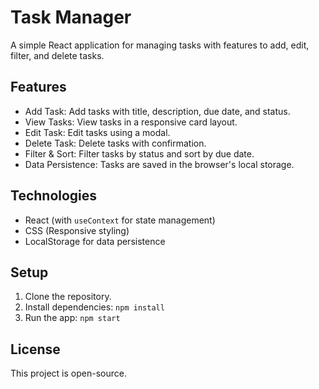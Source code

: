 # Task Manager

A simple React application for managing tasks with features to add, edit, filter, and delete tasks.

## Features

- Add Task: Add tasks with title, description, due date, and status.
- View Tasks: View tasks in a responsive card layout.
- Edit Task: Edit tasks using a modal.
- Delete Task: Delete tasks with confirmation.
- Filter & Sort: Filter tasks by status and sort by due date.
- Data Persistence: Tasks are saved in the browser's local storage.

## Technologies

- React (with `useContext` for state management)
- CSS (Responsive styling)
- LocalStorage for data persistence

## Setup

1. Clone the repository.
2. Install dependencies: `npm install`
3. Run the app: `npm start`

## License

This project is open-source.
